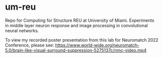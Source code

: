 # um-reu
Repo for Computing for Structure REU at University of Miami. Experiments in middle layer neuron response and image processing in convolutional neural networks.

To view my recorded poster presentation from this lab for Neuromatch 2022 Conference, please see:
https://www.world-wide.org/neuromatch-5.0/brain-like-visual-surround-suppression-5275137c/nmc-video.mp4
